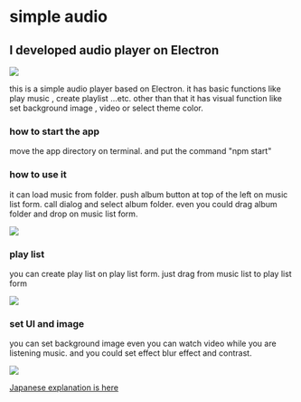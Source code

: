 <h1>simple audio</h1>

<h2>I developed audio player on Electron</h2>

<img src="img/mainUI.png">

<p>
    this is a simple audio player based on Electron.
    it has basic functions like play music , create playlist ...etc.
    other than that it has visual function like set background image , video or 
    select theme color.
</p>

<h3>how to start the app</h3>
<p>move the app directory on terminal. and put the command "npm start"</p>

<h3>how to use it</h3>

<p>
    it can load music from folder.
    push album button at top of the left on music list form.
    call dialog and select album folder.
    even you could drag album folder and drop on music list form.
</p>

<img src="img/playList.png">

<h3>play list</h3>

<p>
    you can create play list on play list form.
    just drag from music list to play list form
</p>

<img src="img/setPlaylist.gif">

<h3>set UI and image</h3>

<p>
    you can set background image even you can watch video while you are listening music.
    and you could set effect blur effect and contrast.
</p>

<img src="img/setting.gif">

<a href src="https://kawano-shuji.com/justdiary/?p=1373&preview=true">Japanese explanation is here</a>